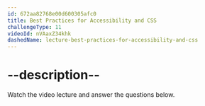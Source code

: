 ```yaml
---
id: 672aa82768e00d600305afc0
title: Best Practices for Accessibility and CSS
challengeType: 11
videoId: nVAaxZ34khk
dashedName: lecture-best-practices-for-accessibility-and-css
---
```


# --description--

Watch the video lecture and answer the questions below.


